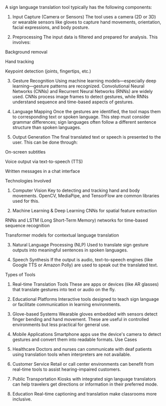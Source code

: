 A sign language translation tool typically has the following components:

1. Input Capture (Camera or Sensors)
The tool uses a camera (2D or 3D) or wearable sensors like gloves to capture hand movements, orientation, facial expressions, and body posture.

2. Preprocessing
The input data is filtered and prepared for analysis. This involves:

Background removal

Hand tracking

Keypoint detection (joints, fingertips, etc.)

3. Gesture Recognition
Using machine learning models—especially deep learning—gesture patterns are recognized. Convolutional Neural Networks (CNNs) and Recurrent Neural Networks (RNNs) are widely used. CNNs process image frames to detect gestures, while RNNs understand sequence and time-based aspects of gestures.

4. Language Mapping
Once the gestures are identified, the tool maps them to corresponding text or spoken language. This step must consider grammar differences; sign languages often follow a different sentence structure than spoken languages.

5. Output Generation
The final translated text or speech is presented to the user. This can be done through:

On-screen subtitles

Voice output via text-to-speech (TTS)

Written messages in a chat interface

Technologies Involved
1. Computer Vision
Key to detecting and tracking hand and body movements. OpenCV, MediaPipe, and TensorFlow are common libraries used for this.

2. Machine Learning & Deep Learning
CNNs for spatial feature extraction

RNNs and LSTM (Long Short-Term Memory) networks for time-based sequence recognition

Transformer models for contextual language translation

3. Natural Language Processing (NLP)
Used to translate sign gesture outputs into meaningful sentences in spoken languages.

4. Speech Synthesis
If the output is audio, text-to-speech engines (like Google TTS or Amazon Polly) are used to speak out the translated text.

Types of Tools
1. Real-time Translation Tools
These are apps or devices (like AR glasses) that translate gestures into text or audio on the fly.

2. Educational Platforms
Interactive tools designed to teach sign language or facilitate communication in learning environments.

3. Glove-based Systems
Wearable gloves embedded with sensors detect finger bending and hand movement. These are useful in controlled environments but less practical for general use.

4. Mobile Applications
Smartphone apps use the device's camera to detect gestures and convert them into readable formats.
Use Cases
1. Healthcare
Doctors and nurses can communicate with deaf patients using translation tools when interpreters are not available.

2. Customer Service
Retail or call center environments can benefit from real-time tools to assist hearing-impaired customers.

3. Public Transportation
Kiosks with integrated sign language translators can help travelers get directions or information in their preferred mode.

4. Education
Real-time captioning and translation make classrooms more inclusive.
